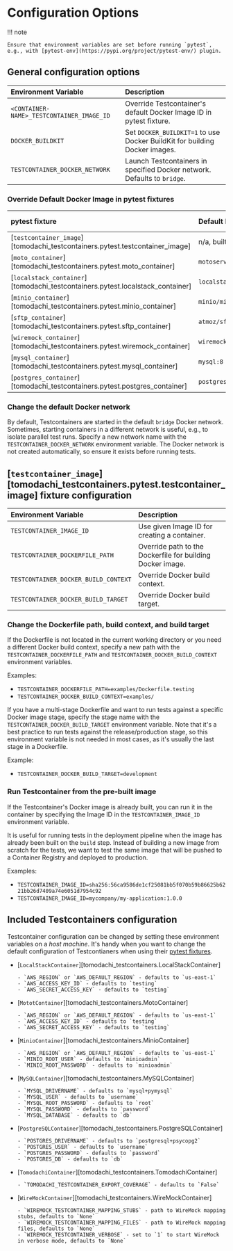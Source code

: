 # Configuration Options

!!! note

    Ensure that environment variables are set before running `pytest`, e.g., with [pytest-env](https://pypi.org/project/pytest-env/) plugin.

## General configuration options

| Environment Variable                      | Description                                                                |
| :---------------------------------------- | :------------------------------------------------------------------------- |
| `<CONTAINER-NAME>_TESTCONTAINER_IMAGE_ID` | Override Testcontainer's default Docker Image ID in pytest fixture.        |
| `DOCKER_BUILDKIT`                         | Set `DOCKER_BUILDKIT=1` to use Docker BuildKit for building Docker images. |
| `TESTCONTAINER_DOCKER_NETWORK`            | Launch Testcontainers in specified Docker network. Defaults to `bridge`.   |

### Override Default Docker Image in pytest fixtures

| pytest fixture                                                                 | Default Image              | Image Environment Variable Override |
| :----------------------------------------------------------------------------- | :------------------------- | ----------------------------------: |
| [`testcontainer_image`][tomodachi_testcontainers.pytest.testcontainer_image]   | n/a, built from Dockerfile |            `TESTCONTAINER_IMAGE_ID` |
| [`moto_container`][tomodachi_testcontainers.pytest.moto_container]             | `motoserver/moto:latest`   |       `MOTO_TESTCONTAINER_IMAGE_ID` |
| [`localstack_container`][tomodachi_testcontainers.pytest.localstack_container] | `localstack/localstack:3`  | `LOCALSTACK_TESTCONTAINER_IMAGE_ID` |
| [`minio_container`][tomodachi_testcontainers.pytest.minio_container]           | `minio/minio:latest`       |      `MINIO_TESTCONTAINER_IMAGE_ID` |
| [`sftp_container`][tomodachi_testcontainers.pytest.sftp_container]             | `atmoz/sftp:latest`        |       `SFTP_TESTCONTAINER_IMAGE_ID` |
| [`wiremock_container`][tomodachi_testcontainers.pytest.wiremock_container]     | `wiremock/wiremock:latest` |   `WIREMOCK_TESTCONTAINER_IMAGE_ID` |
| [`mysql_container`][tomodachi_testcontainers.pytest.mysql_container]           | `mysql:8`                  |      `MYSQL_TESTCONTAINER_IMAGE_ID` |
| [`postgres_container`][tomodachi_testcontainers.pytest.postgres_container]     | `postgres:16`              |   `POSTGRES_TESTCONTAINER_IMAGE_ID` |

### Change the default Docker network

By default, Testcontainers are started in the default `bridge` Docker network.
Sometimes, starting containers in a different network is useful, e.g., to isolate parallel test runs.
Specify a new network name with the `TESTCONTAINER_DOCKER_NETWORK` environment variable.
The Docker network is not created automatically, so ensure it exists before running tests.

## [`testcontainer_image`][tomodachi_testcontainers.pytest.testcontainer_image] fixture configuration

| Environment Variable                 | Description                                                |
| :----------------------------------- | :--------------------------------------------------------- |
| `TESTCONTAINER_IMAGE_ID`             | Use given Image ID for creating a container.               |
| `TESTCONTAINER_DOCKERFILE_PATH`      | Override path to the Dockerfile for building Docker image. |
| `TESTCONTAINER_DOCKER_BUILD_CONTEXT` | Override Docker build context.                             |
| `TESTCONTAINER_DOCKER_BUILD_TARGET`  | Override Docker build target.                              |

### Change the Dockerfile path, build context, and build target

If the Dockerfile is not located in the current working directory or you need a different Docker build context,
specify a new path with the `TESTCONTAINER_DOCKERFILE_PATH` and `TESTCONTAINER_DOCKER_BUILD_CONTEXT` environment variables.

Examples:

- `TESTCONTAINER_DOCKERFILE_PATH=examples/Dockerfile.testing`
- `TESTCONTAINER_DOCKER_BUILD_CONTEXT=examples/`

If you have a multi-stage Dockerfile and want to run tests against a specific Docker image stage, specify the stage name
with the `TESTCONTAINER_DOCKER_BUILD_TARGET` environment variable.
Note that it's a best practice to run tests against the release/production stage,
so this environment variable is not needed in most cases, as it's usually the last stage in a Dockerfile.

Example:

- `TESTCONTAINER_DOCKER_BUILD_TARGET=development`

### Run Testcontainer from the pre-built image

If the Testcontainer's Docker image is already built, you can run it in the container
by specifying the Image ID in the `TESTCONTAINER_IMAGE_ID` environment variable.

It is useful for running tests in the deployment pipeline when the image has already been built on the `build` step.
Instead of building a new image from scratch for the tests, we want to test the same image that
will be pushed to a Container Registry and deployed to production.

Examples:

- `TESTCONTAINER_IMAGE_ID=sha256:56ca9586de1cf25081bb5f070b59b86625b6221bb26d7409a74e6051d7954c92`
- `TESTCONTAINER_IMAGE_ID=mycompany/my-application:1.0.0`

## Included Testcontainers configuration

Testcontainer configuration can be changed by setting these environment variables on a _host machine_.
It's handy when you want to change the default configuration of Testcontianers when using their [pytest fixtures](./reference/pytest/fixtures.md).

- [`LocalStackContainer`][tomodachi_testcontainers.LocalStackContainer]

      - `AWS_REGION` or `AWS_DEFAULT_REGION` - defaults to `us-east-1`
      - `AWS_ACCESS_KEY_ID` - defaults to `testing`
      - `AWS_SECRET_ACCESS_KEY` - defaults to `testing`

- [`MototContainer`][tomodachi_testcontainers.MotoContainer]

      - `AWS_REGION` or `AWS_DEFAULT_REGION` - defaults to `us-east-1`
      - `AWS_ACCESS_KEY_ID` - defaults to `testing`
      - `AWS_SECRET_ACCESS_KEY` - defaults to `testing`

- [`MinioContainer`][tomodachi_testcontainers.MinioContainer]

      - `AWS_REGION` or `AWS_DEFAULT_REGION` - defaults to `us-east-1`
      - `MINIO_ROOT_USER` - defaults to `minioadmin`
      - `MINIO_ROOT_PASSWORD` - defaults to `minioadmin`

- [`MySQLContainer`][tomodachi_testcontainers.MySQLContainer]

      - `MYSQL_DRIVERNAME` - defaults to `mysql+pymysql`
      - `MYSQL_USER` - defaults to `username`
      - `MYSQL_ROOT_PASSWORD` - defaults to `root`
      - `MYSQL_PASSWORD` - defaults to `password`
      - `MYSQL_DATABASE` - defaults to `db`

- [`PostgreSQLContainer`][tomodachi_testcontainers.PostgreSQLContainer]

      - `POSTGRES_DRIVERNAME` - defaults to `postgresql+psycopg2`
      - `POSTGRES_USER` - defaults to `username`
      - `POSTGRES_PASSWORD` - defaults to `password`
      - `POSTGRES_DB` - defaults to `db`

- [`TomodachiContainer`][tomodachi_testcontainers.TomodachiContainer]

      - `TOMODACHI_TESTCONTAINER_EXPORT_COVERAGE` - defaults to `False`

- [`WireMockContainer`][tomodachi_testcontainers.WireMockContainer]

      - `WIREMOCK_TESTCONTAINER_MAPPING_STUBS` - path to WireMock mapping stubs, defaults to `None`
      - `WIREMOCK_TESTCONTAINER_MAPPING_FILES` - path to WireMock mapping files, defaults to `None`
      - `WIREMOCK_TESTCONTAINER_VERBOSE` - set to `1` to start WireMock in verbose mode, defaults to `None`
